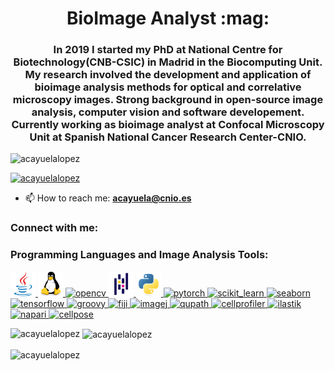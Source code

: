 <h1 align="center">BioImage Analyst :mag: </h1>
<h3 align="center">In 2019 I started my PhD at National Centre for Biotechnology(CNB-CSIC) in Madrid in the Biocomputing Unit. My research involved the development and application of bioimage analysis methods for optical and correlative microscopy images. Strong background in open-source image analysis, computer vision and software developement. Currently working as bioimage analyst at Confocal Microscopy Unit at Spanish National Cancer Research Center-CNIO.</h3>


<p align="left"> <img src="https://komarev.com/ghpvc/?username=acayuelalopez&label=Profile%20views&color=0e75b6&style=flat" alt="acayuelalopez" /> </p>

<p align="left"> <a href="https://github.com/ryo-ma/github-profile-trophy"><img src="https://github-profile-trophy.vercel.app/?username=acayuelalopez" alt="acayuelalopez" /></a> </p>

- 📫 How to reach me: **acayuela@cnio.es**

<h3 align="left">Connect with me:</h3>
<p align="left">
</p>

<h3 align="left">Programming Languages and Image Analysis Tools:</h3>
<p align="left"> <a href="https://www.java.com" target="_blank" rel="noreferrer"> <img src="https://raw.githubusercontent.com/devicons/devicon/master/icons/java/java-original.svg" alt="java" width="40" height="40"/> </a> <a href="https://www.linux.org/" target="_blank" rel="noreferrer"> <img src="https://raw.githubusercontent.com/devicons/devicon/master/icons/linux/linux-original.svg" alt="linux" width="40" height="40"/> </a> <a href="https://opencv.org/" target="_blank" rel="noreferrer"> <img src="https://www.vectorlogo.zone/logos/opencv/opencv-icon.svg" alt="opencv" width="40" height="40"/> </a> <a href="https://pandas.pydata.org/" target="_blank" rel="noreferrer"> <img src="https://raw.githubusercontent.com/devicons/devicon/2ae2a900d2f041da66e950e4d48052658d850630/icons/pandas/pandas-original.svg" alt="pandas" width="40" height="40"/> </a> <a href="https://www.python.org" target="_blank" rel="noreferrer"> <img src="https://raw.githubusercontent.com/devicons/devicon/master/icons/python/python-original.svg" alt="python" width="40" height="40"/> </a> <a href="https://pytorch.org/" target="_blank" rel="noreferrer"> <img src="https://www.vectorlogo.zone/logos/pytorch/pytorch-icon.svg" alt="pytorch" width="40" height="40"/> </a> <a href="https://scikit-learn.org/" target="_blank" rel="noreferrer"> <img src="https://upload.wikimedia.org/wikipedia/commons/0/05/Scikit_learn_logo_small.svg" alt="scikit_learn" width="40" height="40"/> </a> <a href="https://seaborn.pydata.org/" target="_blank" rel="noreferrer"> <img src="https://seaborn.pydata.org/_images/logo-mark-lightbg.svg" alt="seaborn" width="40" height="40"/> </a> <a href="https://www.tensorflow.org" target="_blank" rel="noreferrer"> <img src="https://www.vectorlogo.zone/logos/tensorflow/tensorflow-icon.svg" alt="tensorflow" width="40" height="40"/> </a>
<a href="https://upload.wikimedia.org" target="_blank" rel="noreferrer"> <img src="https://upload.wikimedia.org/wikipedia/commons/3/36/Groovy-logo.svg" alt="groovy" width="40" height="40"/> </a>
<a href="https://fiji.sc" target="_blank" rel="noreferrer"> <img src="https://fiji.sc/site/logo.png" alt="fiji" width="40" height="40"/> </a>
<a href="https://imagej.net" target="_blank" rel="noreferrer"> <img src="https://imagej.net/imagej-wiki-static/images/d/d1/Imagej2-icon.png" alt="imagej" width="40" height="40"/> </a>
<a href="https://avatars.githubusercontent.com" target="_blank" rel="noreferrer"> <img src="https://avatars.githubusercontent.com/u/21292410?s=200&v=4" alt="qupath" width="40" height="40"/> </a>
<a href="https://avatars.githubusercontent.com" target="_blank" rel="noreferrer"> <img src="https://avatars.githubusercontent.com/u/710590?s=200&v=4" alt="cellprofiler" width="40" height="40"/> </a>
<a href="https://avatars.githubusercontent.com" rel="noreferrer"> <img src="https://avatars.githubusercontent.com/u/895767?s=200&v=4" alt="ilastik" width="40" height="40"/> </a>
<a href="https://avatars.githubusercontent.com" target="_blank" rel="noreferrer"> <img src="https://avatars.githubusercontent.com/u/39813916?s=200&v=4" alt="napari" width="40" height="40"/> </a>
<a href="https://camo.githubusercontent.com/" target="_blank" rel="noreferrer"> <img src="https://camo.githubusercontent.com/1691e532f2bba84813db90bfa8725737a53e24c66ad948b5b8be62ddd331d002/687474703a2f2f7777772e63656c6c706f73652e6f72672f7374617469632f696d616765732f6c6f676f2e706e673f7261773d54727565" alt="cellpose" width="40" height="40"/> </a></p>

<p><img align="left" src="https://github-readme-stats.vercel.app/api/top-langs?username=acayuelalopez&show_icons=true&locale=en&layout=compact" alt="acayuelalopez" /></p>

<p>&nbsp;<img align="center" src="https://github-readme-stats.vercel.app/api?username=acayuelalopez&show_icons=true&locale=en" alt="acayuelalopez" /></p>

<p><img align="center" src="https://github-readme-streak-stats.herokuapp.com/?user=acayuelalopez&" alt="acayuelalopez" /></p>
